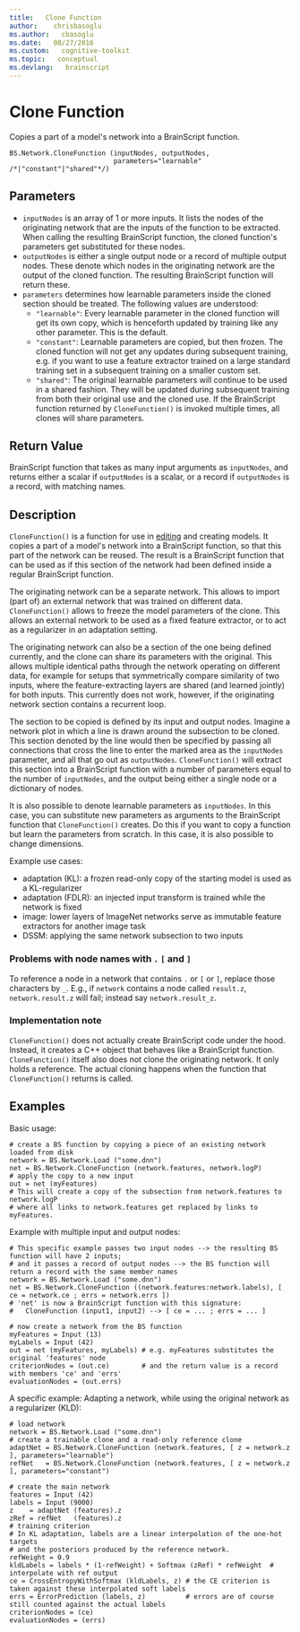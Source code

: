 ```yaml
---
title:   Clone Function
author:    chrisbasoglu
ms.author:   cbasoglu
ms.date:   08/27/2016
ms.custom:   cognitive-toolkit
ms.topic:   conceptual
ms.devlang:   brainscript
---
```


# Clone Function

Copies a part of a model's network into a BrainScript function.

    BS.Network.CloneFunction (inputNodes, outputNodes,
                              parameters="learnable" /*|"constant"|"shared"*/)

## Parameters

* `inputNodes` is an array of 1 or more inputs. It lists the nodes of the originating network that are the inputs of the function to be extracted. When calling the resulting BrainScript function, the cloned function's parameters get substituted for these nodes.
* `outputNodes` is either a single output node or a record of multiple output nodes. These denote which nodes in the originating network are the output of the cloned function. The resulting BrainScript function will return these.
* `parameters` determines how learnable parameters inside the cloned section should be treated. The following values are understood:
  * `"learnable"`: Every learnable parameter in the cloned function will get its own copy, which is henceforth updated by training like any other parameter. This is the default.
  * `"constant"`: Learnable parameters are copied, but then frozen. The cloned function will not get any updates during subsequent training, e.g. if you want to use a feature extractor trained on a large standard training set in a subsequent training on a smaller custom set.
  * `"shared"`: The original learnable parameters will continue to be used in a shared fashion. They will be updated during subsequent training from both their original use and the cloned use. If the BrainScript function returned by `CloneFunction()` is invoked multiple times, all clones will share parameters.

## Return Value

BrainScript function that takes as many input arguments as `inputNodes`, and returns either a scalar if `outputNodes` is a scalar, or a record if `outputNodes` is a record, with matching names.

## Description

`CloneFunction()` is a function for use in [editing](./BrainScript-Model-Editing.md) and creating models. It copies a part of a model's network into a BrainScript function, so that this part of the network can be reused. The result is a BrainScript function that can be used as if this section of the network had been defined inside a regular BrainScript function.

The originating network can be a separate network. This allows to import (part of) an external network that was trained on different data. `CloneFunction()` allows to freeze the model parameters of the clone. This allows an external network to be used as a fixed feature extractor, or to act as a regularizer in an adaptation setting.

The originating network can also be a section of the one being defined currently, and the clone can share its parameters with the original. This allows multiple identical paths through the network operating on different data, for example for setups that symmetrically compare similarity of two inputs, where the feature-extracting layers are shared (and learned jointly) for both inputs. This currently does not work, however, if the originating network section contains a recurrent loop.

The section to be copied is defined by its input and output nodes. Imagine a network plot in which a line is drawn around the subsection to be cloned. This section denoted by the line would then be specified by passing all connections that cross the line to enter the marked area as the `inputNodes` parameter, and all that go out as `outputNodes`. `CloneFunction()` will extract this section into a BrainScript function with a number of parameters equal to the number of `inputNodes`, and the output being either a single node or a dictionary of nodes.


  It is also possible to denote learnable parameters as `inputNodes`. In this case, you can substitute new parameters as arguments to the BrainScript function that `CloneFunction()` creates. Do this if you want to copy a function but learn the parameters from scratch. In this case, it is also possible to change dimensions.

Example use cases:

 - adaptation (KL): a frozen read-only copy of the starting model is used as a KL-regularizer
 - adaptation (FDLR): an injected input transform is trained while the network is fixed
 - image: lower layers of ImageNet networks serve as immutable feature extractors for another image task
 - DSSM: applying the same network subsection to two inputs

### Problems with node names with `.` `[` and `]`
To reference a node in a network that contains `.` or `[` or `]`, replace those characters by `_`.
E.g., if `network` contains a node called `result.z`, `network.result.z` will fail;
instead say `network.result_z`.

### Implementation note
`CloneFunction()` does not actually create BrainScript code under the hood. Instead, it creates a C++ object that behaves like a BrainScript function. `CloneFunction()` itself also does not clone the originating network. It only holds a reference. The actual cloning happens when the function that `CloneFunction()` returns is called.
## Examples

Basic usage:

    # create a BS function by copying a piece of an existing network loaded from disk
    network = BS.Network.Load ("some.dnn")
    net = BS.Network.CloneFunction (network.features, network.logP)
    # apply the copy to a new input
    out = net (myFeatures)
    # This will create a copy of the subsection from network.features to network.logP
    # where all links to network.features get replaced by links to myFeatures.

Example with multiple input and output nodes:

    # This specific example passes two input nodes --> the resulting BS function will have 2 inputs;
    # and it passes a record of output nodes --> the BS function will return a record with the same member names
    network = BS.Network.Load ("some.dnn")
    net = BS.Network.CloneFunction ((network.features:network.labels), [ ce = network.ce ; errs = network.errs ])
    # 'net' is now a BrainScript function with this signature:
    #   CloneFunction (input1, input2) --> [ ce = ... ; errs = ... ]

    # now create a network from the BS function
    myFeatures = Input (13)
    myLabels = Input (42)
    out = net (myFeatures, myLabels) # e.g. myFeatures substitutes the original 'features' node
    criterionNodes = (out.ce)        # and the return value is a record with members 'ce' and 'errs'
    evaluationNodes = (out.errs)

A specific example: Adapting a network, while using the original network as a regularizer (KLD):

    # load network
    network = BS.Network.Load ("some.dnn")
    # create a trainable clone and a read-only reference clone
    adaptNet = BS.Network.CloneFunction (network.features, [ z = network.z ], parameters="learnable")
    refNet   = BS.Network.CloneFunction (network.features, [ z = network.z ], parameters="constant")

    # create the main network
    features = Input (42)
    labels = Input (9000)
    z    = adaptNet (features).z
    zRef = refNet   (features).z
    # training criterion
    # In KL adaptation, labels are a linear interpolation of the one-hot targets
    # and the posteriors produced by the reference network.
    refWeight = 0.9
    kldLabels = labels * (1-refWeight) + Softmax (zRef) * refWeight  # interpolate with ref output
    ce = CrossEntropyWithSoftmax (kldLabels, z) # the CE criterion is taken against these interpolated soft labels
    errs = ErrorPrediction (labels, z)          # errors are of course still counted against the actual labels 
    criterionNodes = (ce)
    evaluationNodes = (errs)
